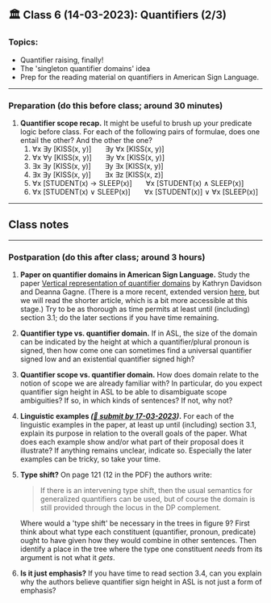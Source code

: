 
## 🏛 Class 6 (14-03-2023): Quantifiers (2/3)

### Topics:
- Quantifier raising, finally! 
- The 'singleton quantifier domains' idea
- Prep for the reading material on quantifiers in American Sign Language.

----

### Preparation (do this before class; around 30 minutes)

1. **Quantifier scope recap.** It might be useful to brush up your predicate logic before class. For each of the following pairs of formulae, does one entail the other? And the other the one?
   1. ∀x ∃y [KISS(x, y)] &nbsp;&nbsp;&nbsp;&nbsp;&nbsp; ∃y ∀x [KISS(x, y)]
   2. ∀x ∀y [KISS(x, y)] &nbsp;&nbsp;&nbsp;&nbsp;&nbsp; ∃y ∀x [KISS(x, y)]
   3. ∃x ∃y [KISS(x, y)] &nbsp;&nbsp;&nbsp;&nbsp;&nbsp; ∃y ∃x [KISS(x, y)]
   4. ∃x ∃y [KISS(x, y)] &nbsp;&nbsp;&nbsp;&nbsp;&nbsp; ∃x ∃z [KISS(x, z)]
   5. ∀x [STUDENT(x) → SLEEP(x)] &nbsp;&nbsp;&nbsp;&nbsp;&nbsp; ∀x [STUDENT(x) ∧ SLEEP(x)] 
   6. ∀x [STUDENT(x) ∨ SLEEP(x)] &nbsp;&nbsp;&nbsp;&nbsp;&nbsp; ∀x [STUDENT(x)] ∨ ∀x [SLEEP(x)]

-----

## Class notes

-----

### Postparation (do this after class; around 3 hours)

1. **Paper on quantifier domains in American Sign Language.** Study the paper [Vertical representation of quantifier domains](https://ojs.ub.uni-konstanz.de/sub/index.php/sub/article/view/307/241) by Kathryn Davidson and Deanna Gagne. (There is a more recent, extended version [here](https://semprag.org/index.php/sp/article/view/sp.15.1/pdf), but we will read the shorter article, which is a bit more accessible at this stage.) Try to be as thorough as time permits at least until (including) section 3.1; do the later sections if you have time remaining.
2. **Quantifier type vs. quantifier domain.** If in ASL, the size of the domain can be indicated by the height at which a quantifier/plural pronoun is signed, then how come one can sometimes find a universal quantifier signed low and an existential quantifier signed high?
3. **Quantifier scope vs. quantifier domain.** How does domain relate to the notion of scope we are already familiar with? In particular, do you expect quantifier sign height in ASL to be able to disambiguate scope ambiguities? If so, in which kinds of sentences? If not, why not?
4. **Linguistic examples _([📩 submit by 17-03-2023](tbd.url))_.** For each of the linguistic examples in the paper, at least up until (including) section 3.1, explain its purpose in relation to the overall goals of the paper. What does each example show and/or what part of their proposal does it illustrate? If anything remains unclear, indicate so. Especially the later examples can be tricky, so take your time.
5. **Type shift?** On page  121 (12 in the PDF) the authors write:
   > If there  is  an  intervening  type  shift, then the  usual  semantics for  generalized  quantifiers  can  be  used, but  of  course the domain is still provided  through  the locus  in  the  DP  complement.
  
   Where would a 'type shift' be necessary in the trees in figure 9? First think about what type each constituent (quantifier, pronoun, predicate) ought to have given how they would combine in other sentences. Then identify a place in the tree where the type one constituent _needs_ from its argument is not what it _gets_.
6. **Is it just emphasis?** If you have time to read section 3.4, can you explain why the authors believe quantifier sign height in ASL is not just a form of emphasis? 